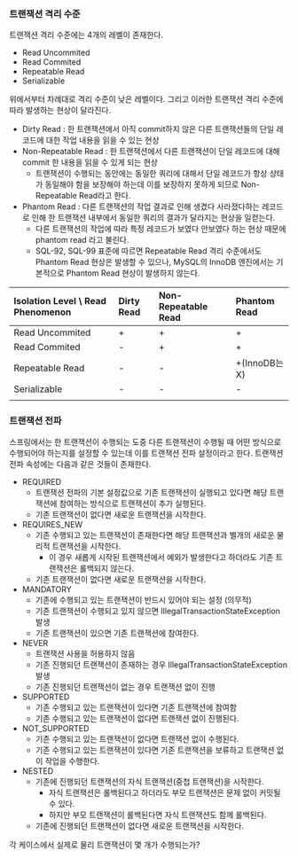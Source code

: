 ### 트랜잭션 격리 수준

트랜잭션 격리 수준에는 4개의 레벨이 존재한다.
- Read Uncommited
- Read Commited
- Repeatable Read
- Serializable

위에서부터 차례대로 격리 수준이 낮은 레벨이다. 그리고 이러한 트랜잭션 격리 수준에 따라 발생하는 현상이 달라진다. 

- Dirty Read : 한 트랜잭션에서 아직 commit하지 않은 다른 트랜잭션들의 단일 레코드에 대한 작업 내용을 읽을 수 있는 현상
- Non-Repeatable Read : 한 트랜잭션에서 다른 트랜잭션이 단일 레코드에 대해 commit 한 내용을 읽을 수 있게 되는 현상
	- 트랜잭션이 수행되는 동안에는 동일한 쿼리에 대해서 단일 레코드가 항상 상태가 동일해야 함을 보장해야 하는데 이를 보장하지 못하게 되므로 Non-Repeatable Read라고 한다.
- Phantom Read : 다른 트랜잭션의 작업 결과로 인해 생겼다 사라졌다하는 레코드로 인해 한 트랜잭션 내부에서 동일한 쿼리의 결과가 달라지는 현상을 일컫는다.
	- 다른 트랜잭션의 작업에 따라 특정 레코드가 보였다 안보였다 하는 현상 때문에 phantom read 라고 불린다.
	- SQL-92, SQL-99 표준에 따르면 Repeatable Read 격리 수준에서도 Phantom Read 현상은 발생할 수 있으나, MySQL의 InnoDB 엔진에서는 기본적으로 Phantom Read 현상이 발생하지 않는다.

| Isolation Level \\ Read Phenomenon | Dirty Read | Non-Repeatable Read | Phantom Read  |
|:---------------------------------- |:---------- |:------------------- |:------------- |
| Read Uncommited                    | +          | +                   | +             |
| Read Commited                      | -          | +                   | +             |
| Repeatable Read                    | -          | -                   | +(InnoDB는 X) |
| Serializable                       | -          | -                   | -             |
|                                    |            |                     |               |


### 트랜잭션 전파

스프링에서는 한 트랜잭션이 수행되는 도중 다른 트랜잭션이 수행될 때 어떤 방식으로 수행되어야 하는지를 설정할 수 있는데 이를 트랜잭션 전파 설정이라고 한다. 트랜잭션 전파 속성에는 다음과 같은 것들이 존재한다.

- REQUIRED
	- 트랜잭션 전파의 기본 설정값으로 기존 트랜잭션이 실행되고 있다면 해당 트랜잭션에 참여하는 방식으로 트랜잭션이 추가 실행된다.
	- 기존 트랜잭션이 없다면 새로운 트랜잭션을 시작한다.
- REQUIRES_NEW
	- 기존 수행되고 있는 트랜잭션이 존재한다면 해당 트랜잭션과 별개의 새로운 물리적 트랜잭션을 시작한다.
		- 이 경우 새롭게 시작된 트랜잭션에서 예외가 발생한다고 하더라도 기존 트랜잭션은 롤백되지 않는다.
	- 기존 트랜잭션이 없다면 새로운 트랜잭션을 시작한다.
- MANDATORY
	- 기존에 수행되고 있는 트랜잭션이 반드시 있어야 되는 설정 (의무적)
	- 기존 트랜잭션이 수행되고 있지 않으면 IllegalTransactionStateException 발생
	- 기존 트랜잭션이 있으면 기존 트랜잭션에 참여한다.
- NEVER
	- 트랜잭션 사용을 허용하지 않음
	- 기존 진행되던 트랜잭션이 존재하는 경우 IllegalTransactionStateException 발생
	- 기존 진행되던 트랜잭션이 없는 경우 트랜잭션 없이 진행
- SUPPORTED
	- 기존 수행되고 있는 트랜잭션이 있다면 기존 트랜잭션에 참여함
	- 기존 수행되고 있는 트랜잭션이 없다면 트랜잭션 없이 진행된다.
- NOT_SUPPORTED
	- 기존 수행되고 있는 트랜잭션이 없다면 트랜잭션 없이 수행된다.
	- 기존 수행되고 있는 트랜잭션이 있다면 기존 트랜잭션을 보류하고 트랜잭션 없이 작업을 수행한다.
- NESTED
	- 기존에 진행되던 트랜잭션의 자식 트랜잭션(중첩 트랜잭션)을 시작한다.
		- 자식 트랜잭션은 롤백된다고 하더라도 부모 트랜잭션은 문제 없이 커밋될 수 있다.
		- 하지만 부모 트랜잭션이 롤백된다면 자식 트랜잭션도 함께 롤백된다.
	- 기존에 진행되던 트랜잭션이 없다면 새로운 트랜잭션을 시작한다.

각 케이스에서 실제로 물리 트랜잭션이 몇 개가 수행되는가?